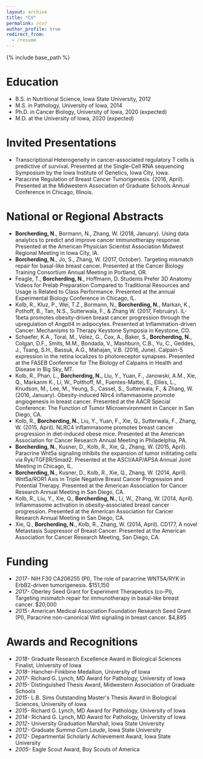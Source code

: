 ```yaml
---
layout: archive
title: "CV"
permalink: /cv/
author_profile: true
redirect_from:
  - /resume
---
```


{% include base_path %}

Education
======
* B.S. in Nutritional Science, Iowa State University, 2012
* M.S. in Pathology, University of Iowa, 2014
* Ph.D. in Cancer Biology, University of Iowa, 2020 (expected)
* M.D. at the University of Iowa, 2020 (expected)
  
Invited Presentations
======
* Transcriptional Heterogeneity in cancer-associated regulatory T cells is predictive of survival. Presented at the Single-Cell RNA sequencing Symposium by the Iowa Institute of Genetics, Iowa City, Iowa.
* Paracrine Regulation of Breast Cancer Tumorigenesis. (2016, April). Presented at the Midwestern Association of Graduate Schools Annual Conference in Chicago, Illinois. 

  
National or Regional Abstracts
======

*	**Borcherding, N.**, Bormann, N., Zhang, W. (2018, January). Using data analytics to predict and improve cancer immunotherapy response. Presented at the American Physician Scientist Association Midwest Regional Meeting in Iowa City, IA. 
* **Borcherding, N.**, Jo, S., Zhang, W. (2017, October). Targeting mismatch repair for basal-like breast cancer. Presented at the Cancer Biology Training Consortium Annual Meeting in Portland, OR. 
*	Feagle, T., **Borcherding, N**., Hoffmann, D. Students Prefer 3D Anatomy Videos for Prelab Preparation Compared to Traditional Resources and Usage is Related to Class Performance. Presented at the annual Experimental Biology Conference in Chicago, IL. 
*	Kolb, R., Kluz, P., Wei, T.Z., Bormann, N., **Borcherding, N.**, Markan, K., Pothoff, B., Tan, N.S., Sutterwala, F., & Zhang W. (2017, February).  IL-1beta promotes obesity-driven breast cancer progression through the upregulation of Angptl4 in adipocytes. Presented at Inflammation-driven Cancer: Mechanisms to Therapy Keystone Symposia in Keystone, CO. 
*	Schaefer, K.A., Toral, M., Velez, G., Cox, A., Baker, S., **Borcherding, N.**, Colgan, D.F., Smits, M.M., Bondada, V., Mashburn, C.B., Yu, C., Geddes, J., Tsang, S.H., Bassuk, A.G., Mahajan, V.B. (2016, June). Calpain-5 expression in the retina localizes to photoreceptor synapses. Presented at the FASEB Conference for The Biology of Calpains in Health and Disease in Big Sky, MT.
*	Kolb, R., Phan, L., **Borcherding, N.**, Liu, Y., Yuan, F., Janowski, A.M., Xie, Q., Markanm K., Li, W., Potthoff, M., Fuentes-Mattei, E., Ellies, L., Knudson, M., Lee, M., Yeung, S., Cassel, S., Sutterwala, F., & Zhang, W. (2016, January). Obesity-induced Nlrc4 inflammasome promote angiogenesis in breast cancer. Presented at the AACR Special Conference: The Function of Tumor Microenvironment in Cancer in San Diego, CA. 
*	Kolb, R., **Borcherding, N.**, Liu, Y., Yuan, F., Xie, Q., Sutterwala, F., Zhang, W. (2015, April). NLRC4 inflammasome promotes breast cancer progression in diet-induced obese mice. Presented at the American Association for Cancer Research Annual Meeting in Philadelphia, PA. 
*	**Borcherding, N.**, Kusner, D., Kolb, R., Xie, Q., Zhang, W. (2015, April). Paracrine Wnt5a signaling inhibits the expansion of tumor inititating cells via Ryk/TGFβR/Smad2. Presented at the ASCI/AAP/APSA Annual Joint Meeting in Chicago, IL.
*	**Borcherding, N.**, Kusner, D., Kolb, R., Xie, Q., Zhang, W. (2014, April). Wnt5a/ROR1 Axis in Triple Negative Breast Cancer Progression and Potential Therapy. Presented at the American Association for Cancer Research Annual Meeting in San Diego, CA. 
*	Kolb, R., Liu, Y., Xie, Q., **Borcherding, N.**, Li, W., Zhang, W. (2014, April). Inflammasome activation in obesity-associated breast cancer progression. Presented at the American Association for Cancer Research Annual Meeting in San Diego, CA.
*	Xie, Q., **Borcherding, N.**, Kolb, R., Zhang, W. (2014, April). CD177, A novel Metastasis Suppressor of Breast Cancer. Presented at the American Association for Cancer Research Meeting, San Diego, CA.

Funding
=====

* *2017-* NIH F30 CA206255 (PI), The role of paracrine WNT5A/RYK in ErbB2-driven tumorigenesis. $151,150
* *2017-* Oberley Seed Grant for Experiment Therapeutics (co-PI), Targeting mismatch repair for immunotherapy in basal-like breast cancer. $20,000
* *2015-* American Medical Association Foundation Research Seed Grant (PI), Paracrine non-canonical Wnt signaling in breast cancer. $4,895

Awards and Recognitions
======
* *2018-* Graduate Research Excellence Award in Biological Sciences Finalist, University of Iowa
* *2018-* Hancher-Finkbine Medallion, University of Iowa
* *2017-* Richard G. Lynch, MD Award for Pathology, University of Iowa
* *2015-* Distinguished Thesis Award, Midwestern Association of Graduate Schools
* *2015-* L.B. Sims Outstanding Master's Thesis Award in Biological Sciences, University of Iowa
* *2015-* Richard G. Lynch, MD Award for Pathology, University of Iowa
* *2014-* Richard G. Lynch, MD Award for Pathology, University of Iowa
* *2012-* University Graduation Marshall, Iowa State University
* *2012-* Graduate *Summa Cum Laude*, Iowa State University
* *2012-* Departmental Scholarly Achievement Award, Iowa State University
* *2005-* Eagle Scout Award, Boy Scouts of America

